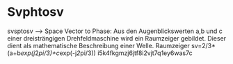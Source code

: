 # Svphtosv
svsptosv --&gt; Space Vector to Phase: Aus den Augenblickswerten a,b und c einer dreisträngigen Drehfeldmaschine wird ein Raumzeiger gebildet. Dieser dient als mathematische Beschreibung einer Welle. Raumzeiger sv=2/3*(a+b*exp(j*2*pi/3)+c*exp(-j*2*pi/3))</text>
      <sha1>i5k4fkgmzj6jtf8i2vjt7q1ey6was7c</sha1>
    </revision>
  </page>
</mediawiki>
